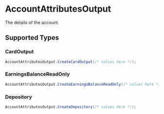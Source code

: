 # AccountAttributesOutput

The details of the account.


## Supported Types

### CardOutput

```csharp
AccountAttributesOutput.CreateCardOutput(/* values here */);
```

### EarningsBalanceReadOnly

```csharp
AccountAttributesOutput.CreateEarningsBalanceReadOnly(/* values here */);
```

### Depository

```csharp
AccountAttributesOutput.CreateDepository(/* values here */);
```
